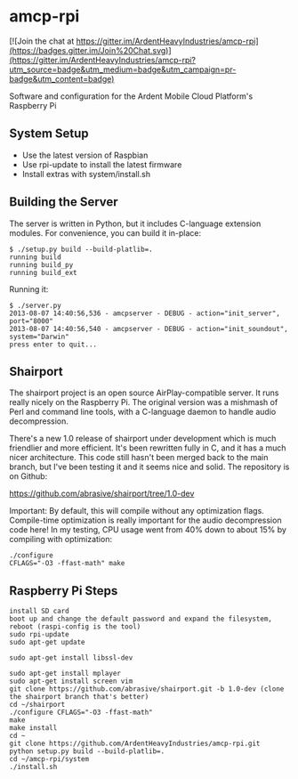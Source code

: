 amcp-rpi
========

[![Join the chat at https://gitter.im/ArdentHeavyIndustries/amcp-rpi](https://badges.gitter.im/Join%20Chat.svg)](https://gitter.im/ArdentHeavyIndustries/amcp-rpi?utm_source=badge&utm_medium=badge&utm_campaign=pr-badge&utm_content=badge)

Software and configuration for the Ardent Mobile Cloud Platform's Raspberry Pi

System Setup
------------

* Use the latest version of Raspbian
* Use rpi-update to install the latest firmware
* Install extras with system/install.sh

Building the Server
-------------------

The server is written in Python, but it includes C-language extension modules. For convenience, you can build it in-place:

	$ ./setup.py build --build-platlib=.
	running build
	running build_py
	running build_ext

Running it:

	$ ./server.py
	2013-08-07 14:40:56,536 - amcpserver - DEBUG - action="init_server", port="8000"
	2013-08-07 14:40:56,540 - amcpserver - DEBUG - action="init_soundout", system="Darwin"
	press enter to quit...

Shairport
---------

The shairport project is an open source AirPlay-compatible server. It runs really nicely on the Raspberry Pi. The original version was a mishmash of Perl and command line tools, with a C-language daemon to handle audio decompression.

There's a new 1.0 release of shairport under development which is much friendlier and more efficient. It's been rewritten fully in C, and it has a much nicer architecture. This code still hasn't been merged back to the main branch, but I've been testing it and it seems nice and solid. The repository is on Github:

<https://github.com/abrasive/shairport/tree/1.0-dev>

Important: By default, this will compile without any optimization flags. Compile-time optimization is really important for the audio decompression code here! In my testing, CPU usage went from 40% down to about 15% by compiling with optimization:

    ./configure
    CFLAGS="-O3 -ffast-math" make


Raspberry Pi Steps
---------
	install SD card
	boot up and change the default password and expand the filesystem, reboot (raspi-config is the tool)
	sudo rpi-update
	sudo apt-get update

	sudo apt-get install libssl-dev

	sudo apt-get install mplayer
	sudo apt-get install screen vim
	git clone https://github.com/abrasive/shairport.git -b 1.0-dev (clone the shairport branch that's better)
	cd ~/shairport
	./configure CFLAGS="-O3 -ffast-math"
	make
	make install
	cd ~
	git clone https://github.com/ArdentHeavyIndustries/amcp-rpi.git
	python setup.py build --build-platlib=.
	cd ~/amcp-rpi/system
	./install.sh
